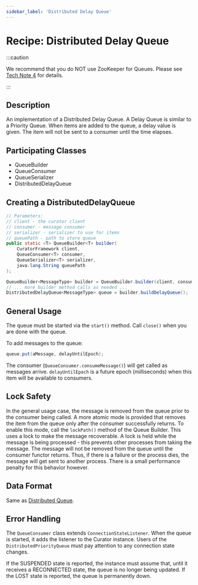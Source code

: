 ```yaml
---
sidebar_label: 'Distributed Delay Queue'
---
```


# Recipe: Distributed Delay Queue

:::caution

We recommend that you do NOT use ZooKeeper for Queues. Please see [Tech Note 4](tech-note-04.md) for details.

:::

## Description

An implementation of a Distributed Delay Queue. A Delay Queue is similar to a Priority Queue. When items are added to the queue, a delay value is given. The item will not be sent to a consumer until the time elapses.

## Participating Classes

* QueueBuilder
* QueueConsumer
* QueueSerializer
* DistributedDelayQueue

## Creating a DistributedDelayQueue

```java
// Parameters:
// client - the curator client
// consumer - message consumer
// serializer - serializer to use for items
// queuePath - path to store queue
public static <T> QueueBuilder<T> builder(
    CuratorFramework client,
    QueueConsumer<T> consumer,
    QueueSerializer<T> serializer,
    java.lang.String queuePath
);
```

```java
QueueBuilder<MessageType> builder = QueueBuilder.builder(client, consumer, serializer, path);
// ... more builder method calls as needed ...
DistributedDelayQueue<MessageType> queue = builder.buildDelayQueue();
```

## General Usage


The queue must be started via the `start()` method. Call `close()` when you are done with the queue.

To add messages to the queue:

```java
queue.put(aMessage, delayUntilEpoch);
```

The consumer (`QueueConsumer.consumeMessage()`) will get called as messages arrive. `delayUntilEpoch` is a future epoch (milliseconds) when this item will be available to consumers.

## Lock Safety

In the general usage case, the message is removed from the queue prior to the consumer being called. A more atomic mode is provided that removes the item from the queue only after the consumer successfully returns. To enable this mode, call the `lockPath()` method of the Queue Builder. This uses a lock to make the message recoverable. A lock is held while the message is being processed - this prevents other processes from taking the message. The message will not be removed from the queue until the consumer functor returns. Thus, if there is a failure or the process dies, the message will get sent to another process. There is a small performance penalty for this behavior however.

## Data Format

Same as [Distributed Queue](recipes-distributed-queue.md).

## Error Handling

The `QueueConsumer` class extends `ConnectionStateListener`. When the queue is started, it adds the listener to the Curator instance. Users of the `DistributedPriorityQueue` must pay attention to any connection state changes.

If the SUSPENDED state is reported, the instance must assume that, until it receives a RECONNECTED state, the queue is no longer being updated. If the LOST state is reported, the queue is permanently down.


